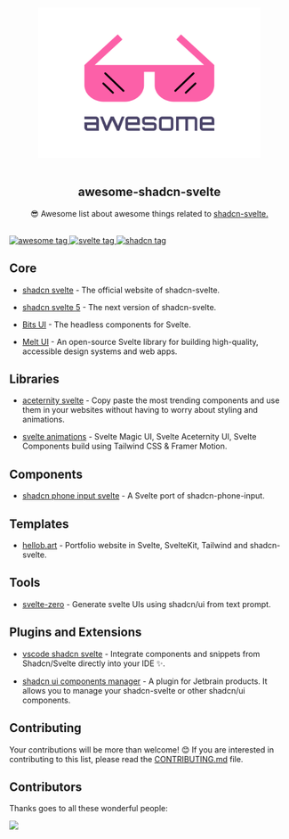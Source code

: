 <p align="center">
  <br>
  <img width="400" src="https://raw.githubusercontent.com/MosheRivkin/awesome-shadcn-svelte/95842e6ba15f90a6f019b5c7dbc114cbf8ba7f49/assets/logo.svg" alt="logo of awesome-shadcn-svelte repository">
  <br>
  <br>
</p>

<h2 align='center'>awesome-shadcn-svelte</h2>

<p align='center'>
😎 Awesome list about awesome things related to  <a href='https://ui.shadcn.com/' target="_blank">shadcn-svelte.</a>
</p>

<br>

<a href='https://github.com/MosheRivkin/awesome-shadcn-svelte/' target="_blank">
  <img src='https://cdn.rawgit.com/sindresorhus/awesome/d7305f38d29fed78fa85652e3a63e154dd8e8829/media/badge.svg' alt='awesome tag'>
</a>
<a href='https://svelte.dev/' target="_blank">
  <img src='https://img.shields.io/badge/svelte-5.0-orange.svg' alt='svelte tag'>
</a>
<a href='https://www.shadcn-svelte.com' target="_blank">
  <img src='https://img.shields.io/badge/shadcn-svelte-blue.svg' alt='shadcn tag'>
</a>

## Core

- [shadcn svelte](https://shadcn-svelte.com) - The official website of
  shadcn-svelte.

- [shadcn svelte 5](https://next.shadcn-svelte.com) - The next version of
  shadcn-svelte.

- [Bits UI](https://bits-ui.com) - The headless components for Svelte.

- [Melt UI](https://melt-ui.com) - An open-source Svelte library for building
  high-quality, accessible design systems and web apps.

## Libraries

- [aceternity svelte](https://aceternity.sveltekit.io) - Copy paste the most
  trending components and use them in your websites without having to worry
  about styling and animations.

- [svelte animations](https://animation-svelte.vercel.app) - Svelte Magic UI,
  Svelte Aceternity UI, Svelte Components build using Tailwind CSS & Framer
  Motion.

## Components

- [shadcn phone input svelte](https://shadcn-phone-input-svelte.vercel.app) - A
  Svelte port of shadcn-phone-input.

<!-- ## Blocks -->

## Templates

- [hellob.art](https://hellob.art) - Portfolio website in Svelte, SvelteKit,
  Tailwind and shadcn-svelte.

## Tools

- [svelte-zero](https://svelte0.dev) - Generate svelte UIs using shadcn/ui from
  text prompt.

## Plugins and Extensions

- [vscode shadcn svelte](https://marketplace.visualstudio.com/items?itemName=Selemondev.vscode-shadcn-svelte) -
  Integrate components and snippets from Shadcn/Svelte directly into your IDE
  ✨.

- [shadcn ui components manager](https://plugins.jetbrains.com/plugin/23479-shadcn-ui-components-manager) -
  A plugin for Jetbrain products. It allows you to manage your shadcn-svelte or
  other shadcn/ui components.

## Contributing

Your contributions will be more than welcome! 😊 If you are interested in
contributing to this list, please read the [CONTRIBUTING.md](CONTRIBUTING.md)
file.

## Contributors

Thanks goes to all these wonderful people:

<a href="https://github.com/MosheRivkin/awesome-shadcn-svelte/graphs/contributors">
  <img src="https://contrib.rocks/image?repo=MosheRivkin/awesome-shadcn-svelte" />
</a>
